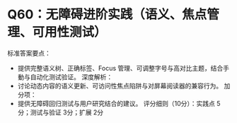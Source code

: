 # Q60：无障碍进阶实践（语义、焦点管理、可用性测试）

标准答案要点：
- 提供完整语义树、正确标签、Focus 管理、可调整字号与高对比主题，结合手動与自动化测试验证。
深度解析：
- 讨论动态内容的语义更新、可访问性焦点陷阱与对屏幕阅读器的兼容行为。
加分项：
- 提供无障碍回归测试与用户研究结合的建议。
评分细则（10分）：实践点 5分；测试与验证 3分；扩展 2分
